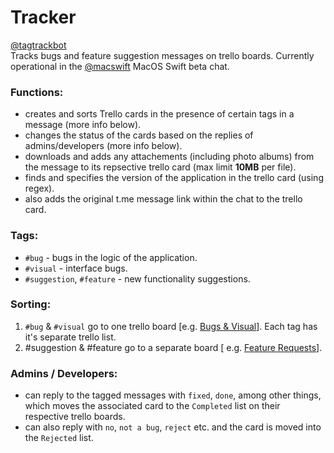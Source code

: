 # Tracker

[@tagtrackbot](https://t.me/tagtrackbot)  
Tracks bugs and feature suggestion messages on trello boards. Currently operational in the [@macswift](https://t.me/macswift) MacOS Swift beta chat.

### Functions:
- creates and sorts Trello cards in the presence of certain tags in a message (more info below).
- changes the status of the cards based on the replies of admins/developers (more info below).
- downloads and adds any attachements (including photo albums) from the message to its repsective trello card (max limit **10MB** per file).
- finds and specifies the version of the application in the trello card (using regex).
- also adds the original t.me message link within the chat to the trello card.

### Tags:
- `#bug` - bugs in the logic of the application.
- `#visual` - interface bugs.
- `#suggestion`, `#feature` - new functionality suggestions.

### Sorting:
1) `#bug` & `#visual` go to one trello board [e.g. [Bugs & Visual](https://trello.com/b/P4sepLgm/bugs-visual)]. Each tag has it's separate trello list.
2) #suggestion & #feature go to a separate board [ e.g. [Feature Requests](https://trello.com/b/ag5JfYS7/feature-requests)].


### Admins / Developers:
- can reply to the tagged messages with `fixed`, `done`, among other things, which moves the associated card to the `Completed` list on their respective trello boards.
- can also reply with `no`, `not a bug`, `reject` etc. and the card is moved into the `Rejected` list.